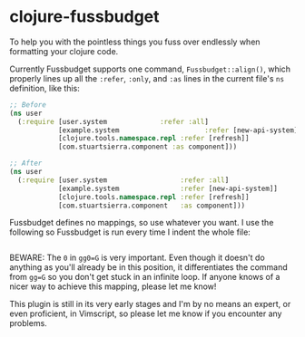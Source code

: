 # clojure-fussbudget

To help you with the pointless things you fuss over endlessly when formatting your clojure code.

Currently Fussbudget supports one command, `Fussbudget::align()`, which properly lines up all the `:refer`, `:only`, and `:as` lines in the current file's `ns` definition, like this:

```clojure
;; Before
(ns user
  (:require [user.system             :refer :all]
            [example.system                     :refer [new-api-system]]
            [clojure.tools.namespace.repl :refer [refresh]]
            [com.stuartsierra.component :as component]))

;; After
(ns user
  (:require [user.system                  :refer :all]
            [example.system               :refer [new-api-system]]
            [clojure.tools.namespace.repl :refer [refresh]]
            [com.stuartsierra.component   :as component]))
```


Fussbudget defines no mappings, so use whatever you want. I use the following so Fussbudget is run every time I indent the whole file:

```map gg=G gg0=G :call Fussbudget::align()<CR>
```

BEWARE: The `0` in `gg0=G` is very important. Even though it doesn't do anything as you'll already be in this position, it differentiates the command from `gg=G` so you don't get stuck in an infinite loop. If anyone knows of a nicer way to achieve this mapping, please let me know!

This plugin is still in its very early stages and I'm by no means an expert, or even proficient, in Vimscript, so please let me know if you encounter any problems.
